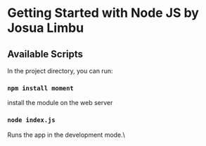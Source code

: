 # Getting Started with Node JS by Josua Limbu

## Available Scripts

In the project directory, you can run:

### `npm install moment`
install the module on the web server

### `node index.js`
Runs the app in the development mode.\
